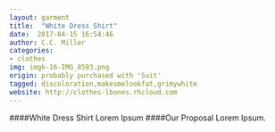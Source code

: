 ```yaml
---
layout: garment
title:  "White Dress Shirt"
date:  2017-04-15 16:54:46
author: C.C. Miller
categories:
- clothes
img: imgk-16-IMG_8593.png
origin: probably purchased with 'Suit'
tagged: discoloration,makesmelookfat,grimywhite
website: http://clothes-lbones.rhcloud.com
---
```

####White Dress Shirt
Lorem Ipsum
####Our Proposal
Lorem Ipsum.